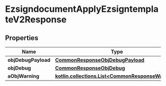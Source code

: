 
# EzsigndocumentApplyEzsigntemplateV2Response

## Properties
| Name | Type | Description | Notes |
| ------------ | ------------- | ------------- | ------------- |
| **objDebugPayload** | [**CommonResponseObjDebugPayload**](CommonResponseObjDebugPayload.md) |  |  |
| **objDebug** | [**CommonResponseObjDebug**](CommonResponseObjDebug.md) |  |  [optional] |
| **aObjWarning** | [**kotlin.collections.List&lt;CommonResponseWarning&gt;**](CommonResponseWarning.md) |  |  [optional] |



